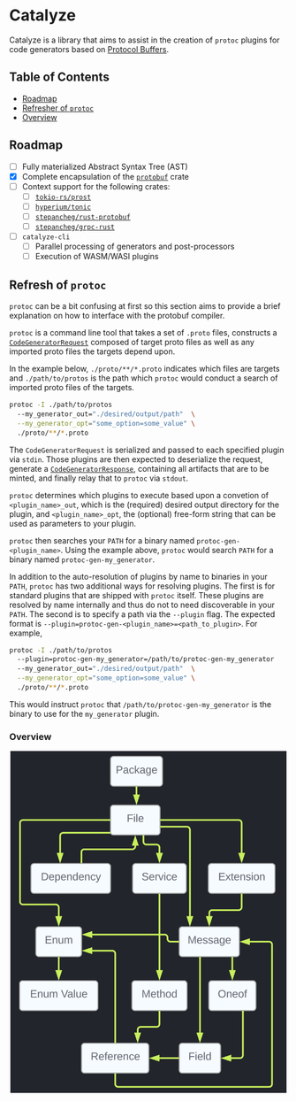 # Catalyze

Catalyze is a library that aims to assist in the creation of `protoc` plugins
for code generators based on [Protocol Buffers](https://protobuf.dev/).

## Table of Contents

-   [Roadmap](#roadmap)
-   [Refresher of `protoc`](#refresh-of-protoc)
-   [Overview](#overview)

## Roadmap

-   [ ] Fully materialized Abstract Syntax Tree (AST)
-   [x] Complete encapsulation of the [`protobuf`](https://github.com/stepancheg/rust-protobuf/) crate
-   [ ] Context support for the following crates:
    -   [ ] [`tokio-rs/prost`](https://github.com/tokio-rs/prost)
    -   [ ] [`hyperium/tonic`](https://github.com/hyperium/tonic)
    -   [ ] [`stepancheg/rust-protobuf`](https://github.com/stepancheg/rust-protobuf/)
    -   [ ] [`stepancheg/grpc-rust`](https://crates.io/crates/grpc)
-   [ ] `catalyze-cli`
    -   [ ] Parallel processing of generators and post-processors
    -   [ ] Execution of WASM/WASI plugins

## Refresh of `protoc`

`protoc` can be a bit confusing at first so this section aims to provide a brief
explanation on how to interface with the protobuf compiler.

`protoc` is a command line tool that takes a set of `.proto` files, constructs a
[`CodeGeneratorRequest`](https://github.com/protocolbuffers/protobuf/blob/1d6ac5979b909a222db45cb154f0be3a31828324/src/google/protobuf/compiler/plugin.proto#L42-L80)
composed of target proto files as well as any imported proto files the targets depend
upon.

In the example below, `./proto/**/*.proto` indicates which files are targets
and `./path/to/protos` is the path which `protoc` would conduct a search of imported
proto files of the targets.

```sh
protoc -I ./path/to/protos
  --my_generator_out="./desired/output/path"  \
  --my_generator_opt="some_option=some_value" \
  ./proto/**/*.proto
```

The `CodeGeneratorRequest` is serialized and passed to each specified plugin via
`stdin`. Those plugins are then expected to deserialize the request, generate a
[`CodeGeneratorResponse`](https://github.com/protocolbuffers/protobuf/blob/1d6ac5979b909a222db45cb154f0be3a31828324/src/google/protobuf/compiler/plugin.proto#L82-L180),
containing all artifacts that are to be minted, and finally relay that to
`protoc` via `stdout`.

`protoc` determines which plugins to execute based upon a convetion of
`<plugin_name>_out`, which is the (required) desired output directory for the
plugin, and `<plugin_name>_opt`, the (optional) free-form string that can be
used as parameters to your plugin.

`protoc` then searches your `PATH` for a
binary named `protoc-gen-<plugin_name>`. Using the example above, `protoc` would
search `PATH` for a binary named `protoc-gen-my_generator`.

In addition to the auto-resolution of plugins by name to binaries in your
`PATH`, `protoc` has two additional ways for resolving plugins. The first is for
standard plugins that are shipped with `protoc` itself. These plugins are
resolved by name internally and thus do not to need discoverable in your `PATH`.
The second is to specify a path via the `--plugin` flag. The expected format is
`--plugin=protoc-gen-<plugin_name>=<path_to_plugin>`. For example,

```sh
protoc -I ./path/to/protos
  --plugin=protoc-gen-my_generator=/path/to/protoc-gen-my_generator
  --my_generator_out="./desired/output/path"  \
  --my_generator_opt="some_option=some_value" \
  ./proto/**/*.proto
```

This would instruct `protoc` that `/path/to/protoc-gen-my_generator` is the binary to use
for the `my_generator` plugin.

### Overview

<p align="center">
	<img width="500" alt="simple graph diagram depicting type relations" src="https://github.com/chanced/catalyze/blob/initial-version/media/graph.png?raw=true">
</p>
